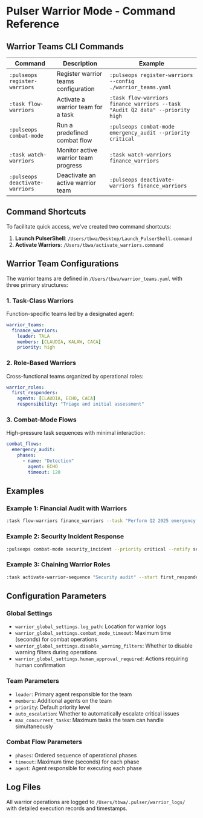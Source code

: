 # Pulser Warrior Mode - Command Reference

## Warrior Teams CLI Commands

| Command | Description | Example |
|---------|-------------|---------|
| `:pulseops register-warriors` | Register warrior teams configuration | `:pulseops register-warriors --config ./warrior_teams.yaml` |
| `:task flow-warriors` | Activate a warrior team for a task | `:task flow-warriors finance_warriors --task "Audit Q2 data" --priority high` |
| `:pulseops combat-mode` | Run a predefined combat flow | `:pulseops combat-mode emergency_audit --priority critical` |
| `:task watch-warriors` | Monitor active warrior team progress | `:task watch-warriors finance_warriors` |
| `:pulseops deactivate-warriors` | Deactivate an active warrior team | `:pulseops deactivate-warriors finance_warriors` |

## Command Shortcuts

To facilitate quick access, we've created two command shortcuts:

1. **Launch PulserShell**: `/Users/tbwa/Desktop/Launch_PulserShell.command`
2. **Activate Warriors**: `/Users/tbwa/activate_warriors.command`

## Warrior Team Configurations

The warrior teams are defined in `/Users/tbwa/warrior_teams.yaml` with three primary structures:

### 1. Task-Class Warriors

Function-specific teams led by a designated agent:

```yaml
warrior_teams:
  finance_warriors:
    leader: TALA
    members: [CLAUDIA, KALAW, CACA]
    priority: high
```

### 2. Role-Based Warriors

Cross-functional teams organized by operational roles:

```yaml
warrior_roles:
  first_responders:
    agents: [CLAUDIA, ECHO, CACA]
    responsibility: "Triage and initial assessment"
```

### 3. Combat-Mode Flows

High-pressure task sequences with minimal interaction:

```yaml
combat_flows:
  emergency_audit:
    phases:
      - name: "Detection"
        agent: ECHO
        timeout: 120
```

## Examples

### Example 1: Financial Audit with Warriors

```bash
:task flow-warriors finance_warriors --task "Perform Q2 2025 emergency audit" --priority high --notify finance@example.com
```

### Example 2: Security Incident Response

```bash
:pulseops combat-mode security_incident --priority critical --notify security@example.com --auto-document true
```

### Example 3: Chaining Warrior Roles

```bash
:task activate-warrior-sequence "Security audit" --start first_responders --chain deep_operators --end qa_oversight
```

## Configuration Parameters

### Global Settings

- `warrior_global_settings.log_path`: Location for warrior logs
- `warrior_global_settings.combat_mode_timeout`: Maximum time (seconds) for combat operations
- `warrior_global_settings.disable_warning_filters`: Whether to disable warning filters during operations
- `warrior_global_settings.human_approval_required`: Actions requiring human confirmation

### Team Parameters

- `leader`: Primary agent responsible for the team
- `members`: Additional agents on the team
- `priority`: Default priority level
- `auto_escalation`: Whether to automatically escalate critical issues
- `max_concurrent_tasks`: Maximum tasks the team can handle simultaneously

### Combat Flow Parameters

- `phases`: Ordered sequence of operational phases
- `timeout`: Maximum time (seconds) for each phase
- `agent`: Agent responsible for executing each phase

## Log Files

All warrior operations are logged to `/Users/tbwa/.pulser/warrior_logs/` with detailed execution records and timestamps.